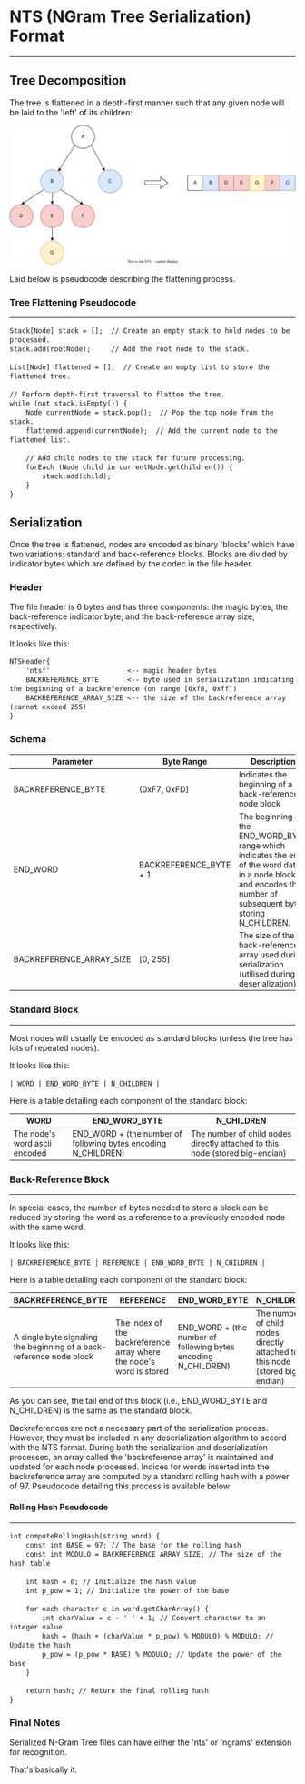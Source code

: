 # NTS (NGram Tree Serialization) Format

---

## Tree Decomposition

The tree is flattened in a depth-first manner such that
any given node will be laid to the 'left' of its children:

![Diagram of a basic tree being flattened into an array of nodes](assets/tree_flattening.svg)

Laid below is pseudocode describing the flattening process.

### Tree Flattening Pseudocode

---

```pseudocode
Stack[Node] stack = [];  // Create an empty stack to hold nodes to be processed.
stack.add(rootNode);     // Add the root node to the stack.

List[Node] flattened = [];  // Create an empty list to store the flattened tree.

// Perform depth-first traversal to flatten the tree.
while (not stack.isEmpty()) {
    Node currentNode = stack.pop();  // Pop the top node from the stack.
    flattened.append(currentNode);  // Add the current node to the flattened list.
    
    // Add child nodes to the stack for future processing.
    forEach (Node child in currentNode.getChildren()) {
        stack.add(child);
    }
}
```

## Serialization

Once the tree is flattened, nodes are encoded as binary 'blocks' which have
two variations: standard and back-reference blocks. Blocks are divided by 
indicator bytes which are defined by the codec in the file header.

### Header

The file header is 6 bytes and has three components: the magic bytes, 
the back-reference indicator byte, and the back-reference array size, 
respectively.

It looks like this:

```plaintext
NTSHeader{
    'ntsf'                   <-- magic header bytes
    BACKREFERENCE_BYTE       <-- byte used in serialization indicating the beginning of a backreference (on range [0xf8, 0xff])
    BACKREFERENCE_ARRAY_SIZE <-- the size of the backreference array (cannot exceed 255)
}
```

### Schema

| Parameter                | Byte Range             | Description                                                                                                                                                      |
|--------------------------|------------------------|------------------------------------------------------------------------------------------------------------------------------------------------------------------|
| BACKREFERENCE_BYTE       | (0xF7, 0xFD]           | Indicates the beginning of a back-reference node block                                                                                                           |
| END_WORD                 | BACKREFERENCE_BYTE + 1 | The beginning of the END_WORD_BYTE range which indicates the end of the word data in a node block and encodes the number of subsequent bytes storing N_CHILDREN. |
| BACKREFERENCE_ARRAY_SIZE | [0, 255]               | The size of the back-reference array used during serialization (utilised during deserialization)                                                                 |

### Standard Block

---

Most nodes will usually be encoded as standard blocks (unless 
the tree has lots of repeated nodes).

It looks like this:

`| WORD | END_WORD_BYTE | N_CHILDREN |`

Here is a table detailing each component of the standard block:

| WORD                          | END_WORD_BYTE                                                  | N_CHILDREN                                                                   |
|-------------------------------|----------------------------------------------------------------|------------------------------------------------------------------------------|
| The node's word ascii encoded | END_WORD + (the number of following bytes encoding N_CHILDREN) | The number of child nodes directly attached to this node (stored big-endian) |

### Back-Reference Block

---

In special cases, the number of bytes needed to store a block can be reduced by
storing the word as a reference to a previously encoded node with the same word.

It looks like this:

`| BACKREFERENCE_BYTE | REFERENCE | END_WORD_BYTE | N_CHILDREN |`

Here is a table detailing each component of the standard block:

| BACKREFERENCE_BYTE                                                   | REFERENCE                                                            | END_WORD_BYTE                                                  | N_CHILDREN                                                                   |
|----------------------------------------------------------------------|----------------------------------------------------------------------|----------------------------------------------------------------|------------------------------------------------------------------------------|
| A single byte signaling the beginning of a back-reference node block | The index of the backreference array where the node's word is stored | END_WORD + (the number of following bytes encoding N_CHILDREN) | The number of child nodes directly attached to this node (stored big-endian) |

As you can see, the tail end of this block (i.e., END_WORD_BYTE and N_CHILDREN) is the same as the standard block.

Backreferences are not a necessary part of the serialization process. However, they must be included
in any deserialization algorithm to accord with the NTS format. During both the serialization and 
deserialization processes, an array called the 'backreference array' is maintained and updated for 
each node processed. Indices for words inserted into the backreference array are computed by a standard 
rolling hash with a power of 97. Pseudocode detailing this process is available below:

#### Rolling Hash Pseudocode

---

```pseudocode
int computeRollingHash(string word) {
    const int BASE = 97; // The base for the rolling hash
    const int MODULO = BACKREFERENCE_ARRAY_SIZE; // The size of the hash table

    int hash = 0; // Initialize the hash value
    int p_pow = 1; // Initialize the power of the base

    for each character c in word.getCharArray() {
        int charValue = c - ' ' + 1; // Convert character to an integer value
        hash = (hash + (charValue * p_pow) % MODULO) % MODULO; // Update the hash
        p_pow = (p_pow * BASE) % MODULO; // Update the power of the base
    }

    return hash; // Return the final rolling hash
}
```

### Final Notes

Serialized N-Gram Tree files can have either the 'nts' or 'ngrams' extension for
recognition.

That's basically it.